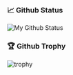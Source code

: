 ### :chart_with_upwards_trend: Github Status
![My Github Status](https://github-readme-stats.vercel.app/api?username=koen253janssen&show_icons=true&hide_border=true&theme=radical)
<!---  ![Top Langs](https://github-readme-stats.vercel.app/api/top-langs/?username=koenjanssenxyz&show_icons=true&hide_border=true&theme=radical&hide=CSS,JavaScript) -->

### 🏆 Github Trophy
![trophy](https://github-profile-trophy.vercel.app/?username=koen253janssen&theme=monokai&rank=SSS,SS,S,AAA,AA,A,B,C,SECRET)
